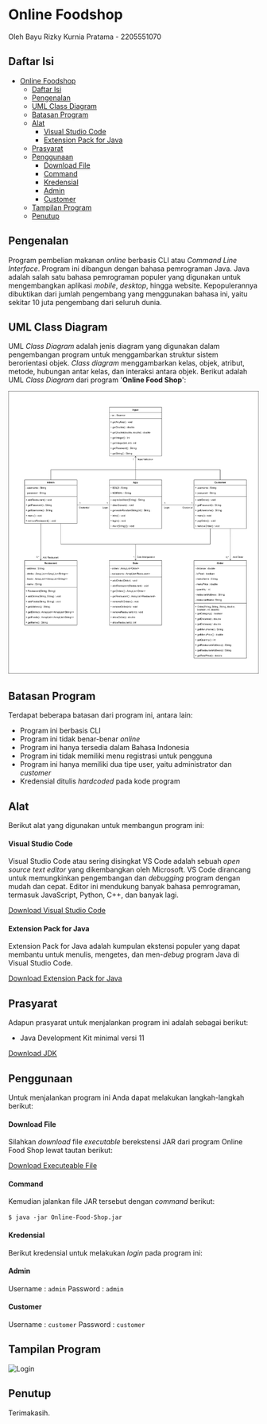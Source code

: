 # Online Foodshop

Oleh Bayu Rizky Kurnia Pratama - 2205551070

## Daftar Isi

-   [Online Foodshop](#online-foodshop)
    -   [Daftar Isi](#daftar-isi)
    -   [Pengenalan](#pengenalan)
    -   [UML Class Diagram](#uml-class-diagram)
    -   [Batasan Program](#batasan-program)
    -   [Alat](#alat)
        -   [Visual Studio Code](#visual-studio-code)
        -   [Extension Pack for Java](#extension-pack-for-java)
    -   [Prasyarat](#prasyarat)
    -   [Penggunaan](#penggunaan)
        -   [Download File](#download-file)
        -   [Command](#command)
        -   [Kredensial](#kredensial)
        -   [Admin](#admin)
        -   [Customer](#customer)
    -   [Tampilan Program](#tampilan-program)
    -   [Penutup](#penutup)

## Pengenalan

Program pembelian makanan _online_ berbasis CLI atau _Command Line Interface_. Program ini dibangun dengan bahasa pemrograman Java. Java adalah salah satu bahasa pemrograman populer yang digunakan untuk mengembangkan aplikasi _mobile_, _desktop_, hingga website. Kepopulerannya dibuktikan dari jumlah pengembang yang menggunakan bahasa ini, yaitu sekitar 10 juta pengembang dari seluruh dunia.

## UML Class Diagram

UML _Class Diagram_ adalah jenis diagram yang digunakan dalam pengembangan program untuk menggambarkan struktur sistem berorientasi objek. _Class diagram_ menggambarkan kelas, objek, atribut, metode, hubungan antar kelas, dan interaksi antara objek. Berikut adalah UML _Class Diagram_ dari program '**Online Food Shop**':

![UML Online Food Shop](img/UML%20Online%20Food%20Shop.jpg "UML Online Food Shop")

## Batasan Program

Terdapat beberapa batasan dari program ini, antara lain:

-   Program ini berbasis CLI
-   Program ini tidak benar-benar _online_
-   Program ini hanya tersedia dalam Bahasa Indonesia
-   Program ini tidak memiliki menu registrasi untuk pengguna
-   Program ini hanya memiliki dua tipe user, yaitu administrator dan _customer_
-   Kredensial ditulis _hardcoded_ pada kode program

## Alat

Berikut alat yang digunakan untuk membangun program ini:

#### Visual Studio Code

Visual Studio Code atau sering disingkat VS Code adalah sebuah _open source text editor_ yang dikembangkan oleh Microsoft. VS Code dirancang untuk memungkinkan pengembangan dan _debugging_ program dengan mudah dan cepat. Editor ini mendukung banyak bahasa pemrograman, termasuk JavaScript, Python, C++, dan banyak lagi.

[Download Visual Studio Code](http://code.visualstudio.com/download)

#### Extension Pack for Java

Extension Pack for Java adalah kumpulan ekstensi populer yang dapat membantu untuk menulis, mengetes, dan men-_debug_ program Java di Visual Studio Code.

[Download Extension Pack for Java](https://marketplace.visualstudio.com/items?itemName=vscjava.vscode-java-pack)

## Prasyarat

Adapun prasyarat untuk menjalankan program ini adalah sebagai berikut:

-   Java Development Kit minimal versi 11

[Download JDK](https://www.oracle.com/id/java/technologies/downloads/archive/)

## Penggunaan

Untuk menjalankan program ini Anda dapat melakukan langkah-langkah berikut:

#### Download File

Silahkan _download_ file _executable_ berekstensi JAR dari program Online Food Shop lewat tautan berikut:

[Download Executeable File](https://github.com/bayurkp/Online-Food-Shop/raw/main/Online-Food-Shop.jar)

#### Command

Kemudian jalankan file JAR tersebut dengan _command_ berikut:

`$ java -jar Online-Food-Shop.jar`

#### Kredensial

Berikut kredensial untuk melakukan _login_ pada program ini:

#### Admin

Username : `admin`
Password : `admin`

#### Customer

Username : `customer`
Password : `customer`

## Tampilan Program

![Login]()

## Penutup

Terimakasih.

